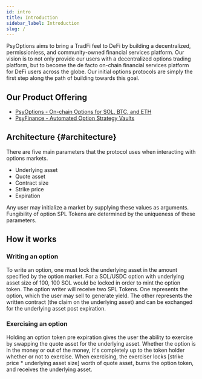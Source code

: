 ```yaml
---
id: intro
title: Introduction
sidebar_label: Introduction
slug: /
---
```


PsyOptions aims to bring a TradFi feel to DeFi by building a decentralized, permissionless, and community-owned financial services platform. Our vision is to not only provide our users with a decentralized options trading platform, but to become the de facto on-chain financial services platform for DeFi users across the globe. Our initial options protocols are simply the first step along the path of building towards this goal.

## Our Product Offering
<ul>
    <li><a href ="https://www.psyoptions.io/">PsyOptions - On-chain Options for SOL, BTC, and ETH</a></li>
    <li><a href="https://app.psyfi.io/">PsyFinance - Automated Option Strategy Vaults</a></li>
</ul>

## Architecture {#architecture}

There are five main parameters that the protocol uses when interacting with options markets.

- Underlying asset
- Quote asset
- Contract size
- Strike price
- Expiration

Any user may initialize a market by supplying these values as arguments. 
Fungibility of option SPL Tokens are determined by the uniqueness of these parameters.

## How it works

### Writing an option

To write an option, one must lock the underlying asset in the amount specified by the option market.
For a SOL/USDC option with underlying asset size of 100, 100 SOL would be locked in order to mint the option token.
The option writer will receive two SPL Tokens. 
One represents the option, which the user may sell to generate yield.
The other represents the written contract (the claim on the underlying asset) and can be exchanged for the underlying asset post expiration.

### Exercising an option

Holding an option token pre expiration gives the user the ability to exercise by swapping the quote asset for the underlying asset.
Whether the option is in the money or out of the money, it's completely up to the token holder whether or not to exercise.
When exercising, the exerciser locks [strike price * underlying asset size] worth of quote asset, burns the option token, and receives the underlying asset.
